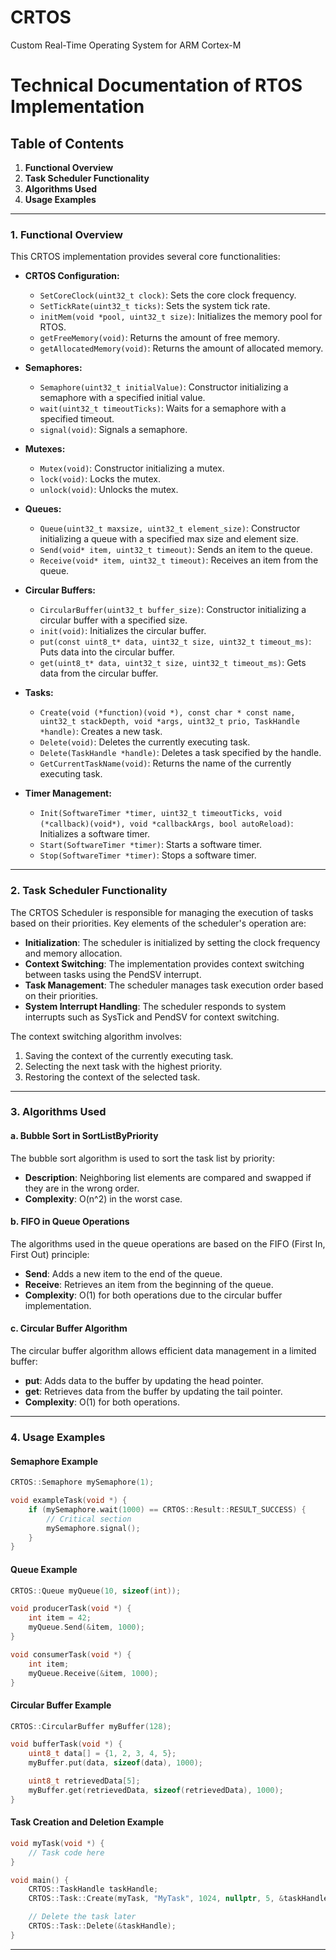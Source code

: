 # CRTOS
Custom Real-Time Operating System for ARM Cortex-M

# Technical Documentation of RTOS Implementation

## Table of Contents
1. **Functional Overview**
2. **Task Scheduler Functionality**
3. **Algorithms Used**
4. **Usage Examples**

---

### 1. Functional Overview

This CRTOS implementation provides several core functionalities:

- **CRTOS Configuration:**
  - `SetCoreClock(uint32_t clock)`: Sets the core clock frequency.
  - `SetTickRate(uint32_t ticks)`: Sets the system tick rate.
  - `initMem(void *pool, uint32_t size)`: Initializes the memory pool for RTOS.
  - `getFreeMemory(void)`: Returns the amount of free memory.
  - `getAllocatedMemory(void)`: Returns the amount of allocated memory.

- **Semaphores:**
  - `Semaphore(uint32_t initialValue)`: Constructor initializing a semaphore with a specified initial value.
  - `wait(uint32_t timeoutTicks)`: Waits for a semaphore with a specified timeout.
  - `signal(void)`: Signals a semaphore.

- **Mutexes:**
  - `Mutex(void)`: Constructor initializing a mutex.
  - `lock(void)`: Locks the mutex.
  - `unlock(void)`: Unlocks the mutex.

- **Queues:**
  - `Queue(uint32_t maxsize, uint32_t element_size)`: Constructor initializing a queue with a specified max size and element size.
  - `Send(void* item, uint32_t timeout)`: Sends an item to the queue.
  - `Receive(void* item, uint32_t timeout)`: Receives an item from the queue.

- **Circular Buffers:**
  - `CircularBuffer(uint32_t buffer_size)`: Constructor initializing a circular buffer with a specified size.
  - `init(void)`: Initializes the circular buffer.
  - `put(const uint8_t* data, uint32_t size, uint32_t timeout_ms)`: Puts data into the circular buffer.
  - `get(uint8_t* data, uint32_t size, uint32_t timeout_ms)`: Gets data from the circular buffer.

- **Tasks:**
  - `Create(void (*function)(void *), const char * const name, uint32_t stackDepth, void *args, uint32_t prio, TaskHandle *handle)`: Creates a new task.
  - `Delete(void)`: Deletes the currently executing task.
  - `Delete(TaskHandle *handle)`: Deletes a task specified by the handle.
  - `GetCurrentTaskName(void)`: Returns the name of the currently executing task.

- **Timer Management:**
  - `Init(SoftwareTimer *timer, uint32_t timeoutTicks, void (*callback)(void*), void *callbackArgs, bool autoReload)`: Initializes a software timer.
  - `Start(SoftwareTimer *timer)`: Starts a software timer.
  - `Stop(SoftwareTimer *timer)`: Stops a software timer.

---

### 2. Task Scheduler Functionality

The CRTOS Scheduler is responsible for managing the execution of tasks based on their priorities. Key elements of the scheduler's operation are:

- **Initialization**: The scheduler is initialized by setting the clock frequency and memory allocation.
- **Context Switching**: The implementation provides context switching between tasks using the PendSV interrupt.
- **Task Management**: The scheduler manages task execution order based on their priorities.
- **System Interrupt Handling**: The scheduler responds to system interrupts such as SysTick and PendSV for context switching.

The context switching algorithm involves:
1. Saving the context of the currently executing task.
2. Selecting the next task with the highest priority.
3. Restoring the context of the selected task.

---

### 3. Algorithms Used

#### a. Bubble Sort in SortListByPriority
The bubble sort algorithm is used to sort the task list by priority:
- **Description**: Neighboring list elements are compared and swapped if they are in the wrong order.
- **Complexity**: O(n^2) in the worst case.

#### b. FIFO in Queue Operations
The algorithms used in the queue operations are based on the FIFO (First In, First Out) principle:
- **Send**: Adds a new item to the end of the queue.
- **Receive**: Retrieves an item from the beginning of the queue.
- **Complexity**: O(1) for both operations due to the circular buffer implementation.

#### c. Circular Buffer Algorithm
The circular buffer algorithm allows efficient data management in a limited buffer:
- **put**: Adds data to the buffer by updating the head pointer.
- **get**: Retrieves data from the buffer by updating the tail pointer.
- **Complexity**: O(1) for both operations.

---

### 4. Usage Examples

#### Semaphore Example
```cpp
CRTOS::Semaphore mySemaphore(1);

void exampleTask(void *) {
    if (mySemaphore.wait(1000) == CRTOS::Result::RESULT_SUCCESS) {
        // Critical section
        mySemaphore.signal();
    }
}
```

#### Queue Example
```cpp
CRTOS::Queue myQueue(10, sizeof(int));

void producerTask(void *) {
    int item = 42;
    myQueue.Send(&item, 1000);
}

void consumerTask(void *) {
    int item;
    myQueue.Receive(&item, 1000);
}
```

#### Circular Buffer Example
```cpp
CRTOS::CircularBuffer myBuffer(128);

void bufferTask(void *) {
    uint8_t data[] = {1, 2, 3, 4, 5};
    myBuffer.put(data, sizeof(data), 1000);

    uint8_t retrievedData[5];
    myBuffer.get(retrievedData, sizeof(retrievedData), 1000);
}
```

#### Task Creation and Deletion Example
```cpp
void myTask(void *) {
    // Task code here
}

void main() {
    CRTOS::TaskHandle taskHandle;
    CRTOS::Task::Create(myTask, "MyTask", 1024, nullptr, 5, &taskHandle);

    // Delete the task later
    CRTOS::Task::Delete(&taskHandle);
}
```

---
